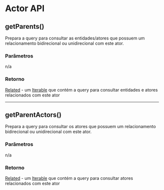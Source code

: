 # Actor API

## getParents()
Prepara a query para consultar as entidades/atores que possuem um relacionamento bidirecional ou unidirecional com este ator.
### Parâmetros
n/a
### Retorno
[Related](Related) - um [Iterable](https://docs.oracle.com/javase/8/docs/api/java/lang/Iterable.html) que contém a query para consultar entidades e atores relacionados com este ator

---

## getParentActors()
Prepara a query para consultar os atores que possuem um relacionamento bidirecional ou unidirecional com este ator.
### Parâmetros
n/a
### Retorno
[Related](Related) - um [Iterable](https://docs.oracle.com/javase/8/docs/api/java/lang/Iterable.html) que contém a query para consultar atores relacionados com este ator
